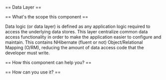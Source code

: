 == Data Layer ==

== What's the scope this component ==

Data logic (or data layer) is defined as any application logic required to access the underlying data stores. 
This layer centralize common data access functionality in order to make the application easier to configure 
and maintain. This contains NHibernate (fluent or not) Object/Relational Mapping (O/RM), reducing the amount
of data access code that the developer must write.

== How this component can help you? ==

== How can you use it? ==

